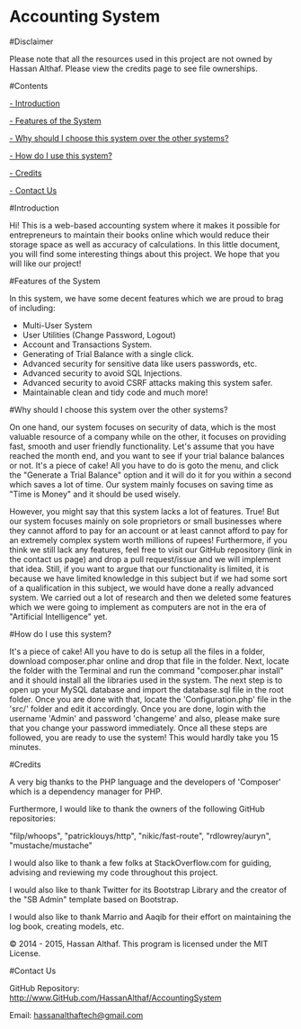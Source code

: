Accounting System
================

#Disclaimer

Please note that all the resources used in this project are not owned by Hassan Althaf. Please view the credits page to see file ownerships.

#Contents

[- Introduction](#introduction)

[- Features of the System](#Features-of-the-System)

[- Why should I choose this system over the other systems?](#Why-should-I-choose-this-system-over-the-other-systems?)

[- How do I use this system?](#How-do-I-use-this-system?)

[- Credits](#Credits)

[- Contact Us](#Contact-Us)

#Introduction

Hi! This is a web-based accounting system where it makes it possible for entrepreneurs to maintain their books online which would reduce their storage space as well as accuracy of calculations. In this little document, you will find some interesting things about this project. We hope that you will like our project!

#Features of the System

In this system, we have some decent features which we are proud to brag of including:

- Multi-User System
- User Utilities (Change Password, Logout)
- Account and Transactions System.
- Generating of Trial Balance with a single click.
- Advanced security for sensitive data like users passwords, etc.
- Advanced security to avoid SQL Injections.
- Advanced security to avoid CSRF attacks making this system safer.
- Maintainable clean and tidy code and much more!

#Why should I choose this system over the other systems?

On one hand, our system focuses on security of data, which is the most valuable resource of a company while on the other, it focuses on providing fast, smooth and user friendly functionality. Let's assume that you have reached the month end, and you want to see if your trial balance balances or not. It's a piece of cake! All you have to do is goto the menu, and click the "Generate a Trial Balance" option and it will do it for you within a second which saves a lot of time. Our system mainly focuses on saving time as "Time is Money" and it should be used wisely.

However, you might say that this system lacks a lot of features. True! But our system focuses mainly on sole proprietors or small businesses where they cannot afford to pay for an account or at least cannot afford to pay for an extremely complex system worth millions of rupees! Furthermore, if you think we still lack any features, feel free to visit our GitHub repository (link in the contact us page) and drop a pull request/issue and we will implement that idea. Still, if you want to argue that our functionality is limited, it is because we have limited knowledge in this subject but if we had some sort of a qualification in this subject, we would have done a really advanced system. We carried out a lot of research and then we deleted some features which we were going to implement as computers are not in the era of "Artificial Intelligence" yet.

#How do I use this system?

It's a piece of cake! All you have to do is setup all the files in a folder, download composer.phar online and drop that file in the folder. Next, locate the folder with the Terminal and run the command "composer.phar install" and it should install all the libraries used in the system. The next step is to open up your MySQL database and import the database.sql file in the root folder. Once you are done with that, locate the 'Configuration.php' file in the 'src/' folder and edit it accordingly. Once you are done, login with the username 'Admin' and password 'changeme' and also, please make sure that you change your password immediately. Once all these steps are followed, you are ready to use the system! This would hardly take you 15 minutes.

#Credits

A very big thanks to the PHP language and the developers of 'Composer' which is a dependency manager for PHP.

Furthermore, I would like to thank the owners of the following GitHub repositories:

"filp/whoops", "patricklouys/http", "nikic/fast-route", "rdlowrey/auryn", "mustache/mustache"

I would also like to thank a few folks at StackOverflow.com for guiding, advising and reviewing my code throughout this project.

I would also like to thank Twitter for its Bootstrap Library and the creator of the "SB Admin" template based on Bootstrap.

I would also like to thank Marrio and Aaqib for their effort on maintaining the log book, creating models, etc.

© 2014 - 2015, Hassan Althaf. This program is licensed under the MIT License.

#Contact Us

GitHub Repository: http://www.GitHub.com/HassanAlthaf/AccountingSystem

Email: hassanalthaftech@gmail.com
